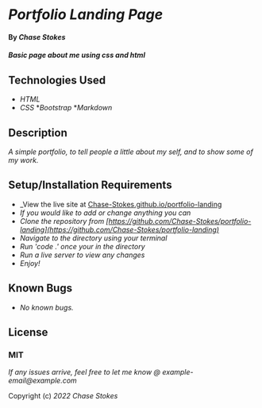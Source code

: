 # _Portfolio Landing Page_

#### By _**Chase Stokes**_

#### _Basic page about me using css and html_

## Technologies Used

* _HTML_
* _CSS_
*_Bootstrap_
*_Markdown_

## Description

_A simple portfolio, to tell people a little about my self, and to show some of my work._

## Setup/Installation Requirements

* _View the live site at [Chase-Stokes.github.io/portfolio-landing](Chase-Stokes.github.io/portfolio-landing)
* _If you would like to add or change anything you can_
* _Clone the repository from [https://github.com/Chase-Stokes/portfolio-landing](https://github.com/Chase-Stokes/portfolio-landing)_
* _Navigate to the directory using your terminal_
* _Run 'code .' once your in the directory_
* _Run a live server to view any changes_
* _Enjoy!_

## Known Bugs

* _No known bugs._

## License

### MIT

_If any issues arrive, feel free to let me know @ example-email@example.com_

Copyright (c) _2022_ _Chase Stokes_
